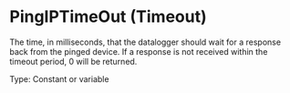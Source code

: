 # PingIPTimeOut (Timeout)

The time, in milliseconds, that the datalogger should wait for a response back from the pinged device. If a response is not received within the timeout period, 0 will be returned.

Type: Constant or variable
